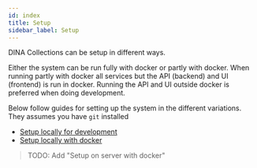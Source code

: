 ```yaml
---
id: index
title: Setup
sidebar_label: Setup
---
```


DINA Collections can be setup in different ways.

Either the system can be run fully with docker or partly with docker. When
running partly with docker all services but the API (backend) and UI (frontend)
is run in docker. Running the API and UI outside docker is preferred when doing
development.

Below follow guides for setting up the system in the different variations. They
assumes you have `git` installed

- [Setup locally for development](./setup-locally-for-development.md)
- [Setup locally with docker](./setup-locally-with-docker.md)

> TODO: Add "Setup on server with docker"
